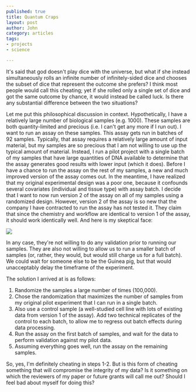 ```yaml
--- 
published: true
title: Quantum Craps
layout: post
author: John
category: articles
tags: 
- projects
- science

---
```


It's said that god doesn't play dice with the universe, but what if she instead simultaneously rolls an infinite number of infinitely-sided dice and chooses the subset of dice that represent the outcome she prefers? I think most people would call this cheating; yet if she rolled only a single set of dice and got the same outcome by chance, it would instead be called luck. Is there any substantial difference between the two situations?

Let me put this philosophical discussion in context. Hypothetically, I have a relatively large number of biological samples (e.g. 1000). These samples are both quantity-limited and precious (i.e. I can't get any more if I run out). I want to run an assay on these samples. This assay gets run in batches of 92 samples. Typically, that assay requires a relatively large amount of input material, but my samples are so precious that I am not willing to use up the typical amount of material. Instead, I run a pilot project with a single batch of my samples that have large quantities of DNA available to determine that the assay generates good results with lower input (which it does). Before I have a chance to run the assay on the rest of my samples, a new and much improved version of the assay comes out. In the meantime, I have realized that my original experimental design was a poor one, because it confounds several covariates (individual and tissue type) with assay batch. I decide that I want to now run version 2 of the assay on all of my samples using a randomized design. However, version 2 of the assay is so new that the company I have contracted to run the assay has not tested it. They claim that since the chemistry and workflow are identical to version 1 of the assay, it should work identically well. And here is my skeptical face: 

![](https://freethinku.com/experience/wp-content/uploads/2013/09/skeptical-baby.jpg)

In any case, they're not willing to do any validation prior to running our samples. They are also not willing to allow us to run a smaller batch of samples (or, rather, they would, but would still charge us for a full batch). We could wait for someone else to be the Guinea pig, but that would unacceptably delay the timeframe of the experiment.

The solution I arrived at is as follows:

1. Randomize the samples a large number of times (100,000).
2. Chose the randomization that maximizes the number of samples from my original pilot experiment that I can run in a single batch.
3. Also use a control sample (a well-studied cell line with lots of existing data from version 1 of the assay). Add two technical replicates of the control to each batch, to allow me to regress out batch effects during data processing.
4. Run the assay on the first batch of samples, and wait for the data to perform validation against my pilot data.
5. Assuming everything goes well, run the assay on the remaining samples.

So, yes, I'm definitely cheating in steps 1-2. But is this form of cheating something that will compromise the integrity of my data? Is it something on which the reviewers of my paper or future grants will call me out? Should I feel bad about myself for doing this?